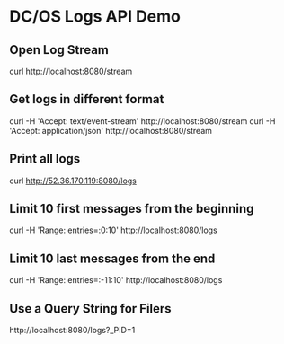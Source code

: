 # DC/OS Logs API Demo
## Open Log Stream 
curl http://localhost:8080/stream           

## Get logs in different format
curl -H 'Accept: text/event-stream' http://localhost:8080/stream
curl -H 'Accept: application/json' http://localhost:8080/stream

## Print all logs    
curl http://52.36.170.119:8080/logs

## Limit 10 first messages from the beginning
curl -H 'Range: entries=:0:10' http://localhost:8080/logs

## Limit 10 last messages from the end
curl -H 'Range: entries=:-11:10' http://localhost:8080/logs

## Use a Query String for Filers
http://localhost:8080/logs?_PID=1





